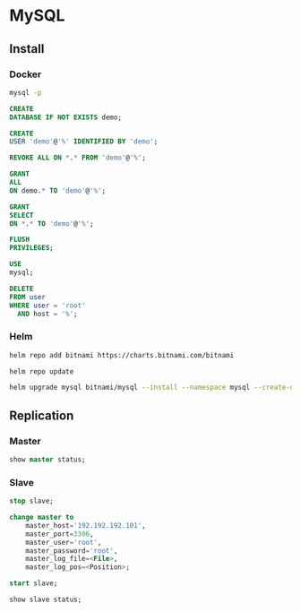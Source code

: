 # MySQL

## Install

### Docker

```bash
mysql -p
```

```sql
CREATE
DATABASE IF NOT EXISTS demo;

CREATE
USER 'demo'@'%' IDENTIFIED BY 'demo';

REVOKE ALL ON *.* FROM 'demo'@'%';

GRANT
ALL
ON demo.* TO 'demo'@'%';

GRANT
SELECT
ON *.* TO 'demo'@'%';

FLUSH
PRIVILEGES;
```

```sql
USE
mysql;

DELETE
FROM user
WHERE user = 'root'
  AND host = '%';
```

### Helm

```bash
helm repo add bitnami https://charts.bitnami.com/bitnami

helm repo update

helm upgrade mysql bitnami/mysql --install --namespace mysql --create-namespace --values values.yaml --version 9.2.6
```

## Replication

### Master

```sql
show master status;
```

### Slave

```sql
stop slave;

change master to
    master_host='192.192.192.101',
    master_port=3306,
    master_user='root',
    master_password='root',
    master_log_file=<File>,
    master_log_pos=<Position>;

start slave;

show slave status;
```
